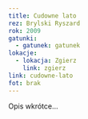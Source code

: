 ```yaml
---
title: Cudowne lato
rez: Brylski Ryszard
rok: 2009
gatunki: 
  - gatunek: gatunek
lokacje:
  - lokacja: Zgierz
    link: zgierz
link: cudowne-lato
fot: brak
---
```

Opis wkrótce…